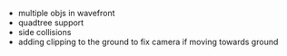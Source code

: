 - multiple objs in wavefront
- quadtree support
- side collisions
- adding clipping to the ground to fix camera if moving towards ground
